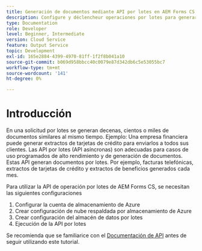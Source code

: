 ```yaml
---
title: Generación de documentos mediante API por lotes en AEM Forms CS
description: Configure y déclencheur operaciones por lotes para generar documentos.
type: Documentation
role: Developer
level: Beginner, Intermediate
version: Cloud Service
feature: Output Service
topic: Development
exl-id: 165e2884-4399-4970-81ff-1f2f8b041a10
source-git-commit: b069d958bbcc40c0079e87d342db6c5e53055bc7
workflow-type: tm+mt
source-wordcount: '141'
ht-degree: 0%

---
```


# Introducción

En una solicitud por lotes se generan decenas, cientos o miles de documentos similares al mismo tiempo. Ejemplo: Una empresa financiera puede generar extractos de tarjetas de crédito para enviarlos a todos sus clientes.
Las API por lotes (API asíncronas) son adecuadas para casos de uso programados de alto rendimiento y de generación de documentos. Estas API generan documentos por lotes. Por ejemplo, facturas telefónicas, extractos de tarjetas de crédito y extractos de beneficios generados cada mes.

Para utilizar la API de operación por lotes de AEM Forms CS, se necesitan las siguientes configuraciones

1. Configurar la cuenta de almacenamiento de Azure
1. Crear configuración de nube respaldada por almacenamiento de Azure
1. Crear configuración del almacén de datos por lotes
1. Ejecución de la API por lotes

Se recomienda que se familiarice con el [Documentación de API](https://experienceleague.adobe.com/docs/experience-manager-cloud-service/assets/batch-api.yaml?lang=en) antes de seguir utilizando este tutorial.
